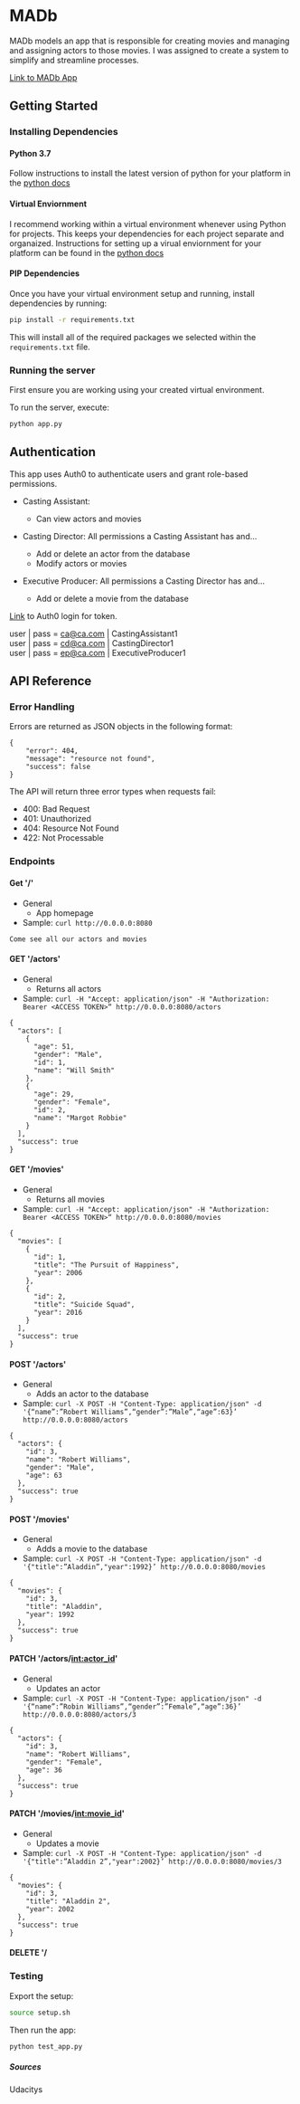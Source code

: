 # MADb
MADb models an app that is responsible for creating movies and managing and assigning actors to those movies. I was assigned to create a system to simplify and streamline processes.

[Link to MADb App](https://madb-app.herokuapp.com)
## Getting Started

### Installing Dependencies

#### Python 3.7

Follow instructions to install the latest version of python for your platform in the [python docs](https://docs.python.org/3/using/unix.html#getting-and-installing-the-latest-version-of-python)

#### Virtual Enviornment

I recommend working within a virtual environment whenever using Python for projects. This keeps your dependencies for each project separate and organaized. Instructions for setting up a virual enviornment for your platform can be found in the [python docs](https://packaging.python.org/guides/installing-using-pip-and-virtual-environments/)

#### PIP Dependencies

Once you have your virtual environment setup and running, install dependencies by running:

```bash
pip install -r requirements.txt
```

This will install all of the required packages we selected within the `requirements.txt` file.

### Running the server

First ensure you are working using your created virtual environment.

To run the server, execute:

```bash
python app.py
```

## Authentication
This app uses Auth0 to authenticate users and grant role-based permissions.

- Casting Assistant:
    - Can view actors and movies

- Casting Director: All permissions a Casting Assistant has and…
    - Add or delete an actor from the database
    - Modify actors or movies

- Executive Producer: All permissions a Casting Director has and…
    - Add or delete a movie from the database

[Link](https://coldice.auth0.com/authorize?audience=casting-agency&response_type=token&client_id=IkVswtQIez2awQnLiR5XeYh9N02WE3kF&redirect_uri=https://0.0.0.0:8080/) to Auth0 login for token.

user | pass = ca@ca.com | CastingAssistant1<br>
user | pass = cd@ca.com | CastingDirector1<br>
user | pass = ep@ca.com | ExecutiveProducer1

## API Reference

### Error Handling

Errors are returned as JSON objects in the following format:
```
{
    "error": 404, 
    "message": "resource not found", 
    "success": false
}
```
The API will return three error types when requests fail:
- 400: Bad Request
- 401: Unauthorized
- 404: Resource Not Found
- 422: Not Processable

### Endpoints

#### Get '/'

- General
    - App homepage
- Sample: `curl http://0.0.0.0:8080`
```
Come see all our actors and movies
```

#### GET '/actors'

- General
    - Returns all actors
- Sample: `curl -H "Accept: application/json" -H "Authorization: Bearer <ACCESS TOKEN>“ http://0.0.0.0:8080/actors`
```
{
  "actors": [
    {
      "age": 51, 
      "gender": "Male", 
      "id": 1, 
      "name": "Will Smith"
    }, 
    {
      "age": 29, 
      "gender": "Female", 
      "id": 2, 
      "name": "Margot Robbie"
    }
  ], 
  "success": true
}
```

#### GET '/movies'

- General
    - Returns all movies
- Sample: `curl -H "Accept: application/json" -H "Authorization: Bearer <ACCESS TOKEN>“ http://0.0.0.0:8080/movies`
```
{
  "movies": [
    {
      "id": 1, 
      "title": "The Pursuit of Happiness", 
      "year": 2006
    }, 
    {
      "id": 2, 
      "title": "Suicide Squad", 
      "year": 2016
    }
  ], 
  "success": true
}
```

#### POST '/actors'

- General
    - Adds an actor to the database
- Sample: `curl -X POST -H "Content-Type: application/json" -d '{“name”:”Robert Williams”,“gender”:”Male”,“age”:63}’ http://0.0.0.0:8080/actors`
```
{
  "actors": {
    "id": 3,
    "name": "Robert Williams",
    "gender": "Male",
    "age": 63
  },
  "success": true
}
```

#### POST '/movies'

- General
    - Adds a movie to the database
- Sample: `curl -X POST -H "Content-Type: application/json" -d '{"title":”Aladdin”,"year":1992}’ http://0.0.0.0:8080/movies`
```
{
  "movies": {
    "id": 3,
    "title": "Aladdin",
    "year": 1992
  },
  "success": true
}
```

#### PATCH '/actors/<int:actor_id>'

- General
    - Updates an actor
- Sample: `curl -X POST -H "Content-Type: application/json" -d '{“name”:”Robin Williams”,“gender”:”Female”,“age”:36}’ http://0.0.0.0:8080/actors/3`
```
{
  "actors": {
    "id": 3,
    "name": "Robert Williams",
    "gender": "Female",
    "age": 36
  },
  "success": true
}
```

#### PATCH '/movies/<int:movie_id>'

- General
    - Updates a movie
- Sample: `curl -X POST -H "Content-Type: application/json" -d '{"title":”Aladdin 2”,"year":2002}’ http://0.0.0.0:8080/movies/3`
```
{
  "movies": {
    "id": 3,
    "title": "Aladdin 2",
    "year": 2002
  },
  "success": true
}
```

#### DELETE '/

### Testing
Export the setup:
```bash
source setup.sh
```
Then run the app:
```bash
python test_app.py
```


##### Sources
Udacitys
